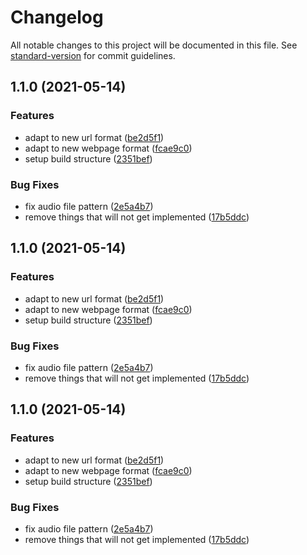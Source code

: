 # Changelog

All notable changes to this project will be documented in this file. See [standard-version](https://github.com/conventional-changelog/standard-version) for commit guidelines.

## 1.1.0 (2021-05-14)


### Features

* adapt to new url format ([be2d5f1](https://github.com/hvoecking/tagesschau-downloader/commit/be2d5f1d6c8d847ea381e43d4e71fc588e959bb8))
* adapt to new webpage format ([fcae9c0](https://github.com/hvoecking/tagesschau-downloader/commit/fcae9c066747abdf02766899e4c86f393f357016))
* setup build structure ([2351bef](https://github.com/hvoecking/tagesschau-downloader/commit/2351befb5daee141381802f465a3b0921a6d5ce4))


### Bug Fixes

* fix audio file pattern ([2e5a4b7](https://github.com/hvoecking/tagesschau-downloader/commit/2e5a4b7fc2c5a76ebb405f39f2e61ffcdfd23519))
* remove things that will not get implemented ([17b5ddc](https://github.com/hvoecking/tagesschau-downloader/commit/17b5ddc114a6e2b5083bb3410abdc52d6cf6b45c))

## 1.1.0 (2021-05-14)


### Features

* adapt to new url format ([be2d5f1](https://github.com/hvoecking/tagesschau-downloader/commit/be2d5f1d6c8d847ea381e43d4e71fc588e959bb8))
* adapt to new webpage format ([fcae9c0](https://github.com/hvoecking/tagesschau-downloader/commit/fcae9c066747abdf02766899e4c86f393f357016))
* setup build structure ([2351bef](https://github.com/hvoecking/tagesschau-downloader/commit/2351befb5daee141381802f465a3b0921a6d5ce4))


### Bug Fixes

* fix audio file pattern ([2e5a4b7](https://github.com/hvoecking/tagesschau-downloader/commit/2e5a4b7fc2c5a76ebb405f39f2e61ffcdfd23519))
* remove things that will not get implemented ([17b5ddc](https://github.com/hvoecking/tagesschau-downloader/commit/17b5ddc114a6e2b5083bb3410abdc52d6cf6b45c))

## 1.1.0 (2021-05-14)


### Features

* adapt to new url format ([be2d5f1](https://github.com/hvoecking/tagesschau-downloader/commit/be2d5f1d6c8d847ea381e43d4e71fc588e959bb8))
* adapt to new webpage format ([fcae9c0](https://github.com/hvoecking/tagesschau-downloader/commit/fcae9c066747abdf02766899e4c86f393f357016))
* setup build structure ([2351bef](https://github.com/hvoecking/tagesschau-downloader/commit/2351befb5daee141381802f465a3b0921a6d5ce4))


### Bug Fixes

* fix audio file pattern ([2e5a4b7](https://github.com/hvoecking/tagesschau-downloader/commit/2e5a4b7fc2c5a76ebb405f39f2e61ffcdfd23519))
* remove things that will not get implemented ([17b5ddc](https://github.com/hvoecking/tagesschau-downloader/commit/17b5ddc114a6e2b5083bb3410abdc52d6cf6b45c))
